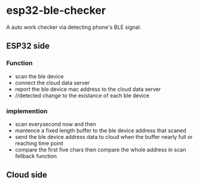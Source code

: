 # esp32-ble-checker
A auto work checker via detecting phone's BLE signal.

## ESP32 side

### Function
+ scan the ble device
+ connect the cloud data server
+ report the ble device mac address to the cloud data server
+ //detected change to the existance of each ble device

### implemention 
+ scan everysecond now and then
+ mantence a fixed length buffer to the ble device address that scaned
+ send the ble device address data to cloud when the buffer nearly full or reaching time point
+ compare the first five chars then compare the whole address in scan fellback function

## Cloud side
